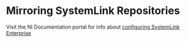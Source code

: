 # Mirroring SystemLink Repositories

Visit the NI Documentation portal for info about [configuring SystemLink Enterprise](https://ni-staging.zoominsoftware.io/docs/en-US/bundle/systemlink-enterprise/page/config-systemlink-enterprise.html)
